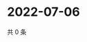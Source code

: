# 2022-07-06

共 0 条

<!-- BEGIN WEIBO -->
<!-- 最后更新时间 Wed Jul 06 2022 07:16:27 GMT+0800 (China Standard Time) -->

<!-- END WEIBO -->

